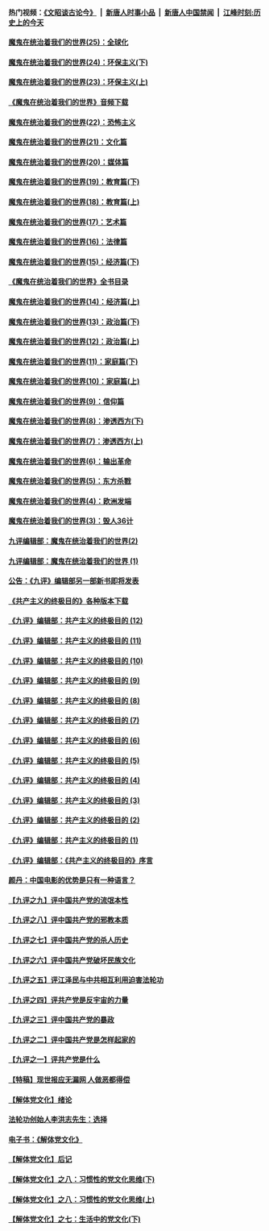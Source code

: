 #### 热门视频：[《文昭谈古论今》](https://github.com/gfw-breaker/wenzhao/blob/master/README.md?t=11080333) &nbsp;|&nbsp; [新唐人时事小品](https://github.com/gfw-breaker/ntdtv-comedy/blob/master/README.md?t=11080333) &nbsp;|&nbsp; [新唐人中国禁闻](https://github.com/gfw-breaker/ntdtv-news/blob/master/README.md?t=11080333) &nbsp;|&nbsp; [江峰时刻:历史上的今天](https://github.com/gfw-breaker/today-in-history/blob/master/README.md?t=11080333) 

#### [魔鬼在统治着我们的世界(25)：全球化](../pages/nsc422/n10788205.md?t=11080333) 

#### [魔鬼在统治着我们的世界(24)：环保主义(下)](../pages/nsc422/n10695307.md?t=11080333) 

#### [魔鬼在统治着我们的世界(23)：环保主义(上)](../pages/nsc422/n10688613.md?t=11080333) 

#### [《魔鬼在统治着我们的世界》音频下载](../pages/nsc422/n10635553.md?t=11080333) 

#### [魔鬼在统治着我们的世界(22)：恐怖主义](../pages/nsc422/n10614727.md?t=11080333) 

#### [魔鬼在统治着我们的世界(21)：文化篇](../pages/nsc422/n10597706.md?t=11080333) 

#### [魔鬼在统治着我们的世界(20)：媒体篇](../pages/nsc422/n10586579.md?t=11080333) 

#### [魔鬼在统治着我们的世界(19)：教育篇(下)](../pages/nsc422/n10564808.md?t=11080333) 

#### [魔鬼在统治着我们的世界(18)：教育篇(上)](../pages/nsc422/n10526970.md?t=11080333) 

#### [魔鬼在统治着我们的世界(17)：艺术篇](../pages/nsc422/n10499093.md?t=11080333) 

#### [魔鬼在统治着我们的世界(16)：法律篇](../pages/nsc422/n10485969.md?t=11080333) 

#### [魔鬼在统治着我们的世界(15)：经济篇(下)](../pages/nsc422/n10469975.md?t=11080333) 

#### [《魔鬼在统治着我们的世界》全书目录](../pages/nsc422/n10464261.md?t=11080333) 

#### [魔鬼在统治着我们的世界(14)：经济篇(上)](../pages/nsc422/n10457370.md?t=11080333) 

#### [魔鬼在统治着我们的世界(13)：政治篇(下)](../pages/nsc422/n10448270.md?t=11080333) 

#### [魔鬼在统治着我们的世界(12)：政治篇(上)](../pages/nsc422/n10444576.md?t=11080333) 

#### [魔鬼在统治着我们的世界(11)：家庭篇(下)](../pages/nsc422/n10440961.md?t=11080333) 

#### [魔鬼在统治着我们的世界(10)：家庭篇(上)](../pages/nsc422/n10435448.md?t=11080333) 

#### [魔鬼在统治着我们的世界(9)：信仰篇](../pages/nsc422/n10432159.md?t=11080333) 

#### [魔鬼在统治着我们的世界(8)：渗透西方(下)](../pages/nsc422/n10429603.md?t=11080333) 

#### [魔鬼在统治着我们的世界(7)：渗透西方(上)](../pages/nsc422/n10426013.md?t=11080333) 

#### [魔鬼在统治着我们的世界(6)：输出革命](../pages/nsc422/n10421536.md?t=11080333) 

#### [魔鬼在统治着我们的世界(5)：东方杀戮](../pages/nsc422/n10417707.md?t=11080333) 

#### [魔鬼在统治着我们的世界(4)：欧洲发端](../pages/nsc422/n10414890.md?t=11080333) 

#### [魔鬼在统治着我们的世界(3)：毁人36计](../pages/nsc422/n10411583.md?t=11080333) 

#### [九评编辑部：魔鬼在统治着我们的世界(2)](../pages/nsc422/n10410036.md?t=11080333) 

#### [九评编辑部：魔鬼在统治着我们的世界 (1)](../pages/nsc422/n10406825.md?t=11080333) 

#### [公告：《九评》编辑部另一部新书即将发表](../pages/nsc422/n10405104.md?t=11080333) 

#### [《共产主义的终极目的》各种版本下载](../pages/nsc422/n10022138.md?t=11080333) 

#### [《九评》编辑部：共产主义的终极目的 (12)](../pages/nsc422/n9933272.md?t=11080333) 

#### [《九评》编辑部：共产主义的终极目的 (11)](../pages/nsc422/n9924973.md?t=11080333) 

#### [《九评》编辑部：共产主义的终极目的 (10)](../pages/nsc422/n9920883.md?t=11080333) 

#### [《九评》编辑部：共产主义的终极目的 (9)](../pages/nsc422/n9916363.md?t=11080333) 

#### [《九评》编辑部：共产主义的终极目的 (8)](../pages/nsc422/n9912488.md?t=11080333) 

#### [《九评》编辑部：共产主义的终极目的 (7)](../pages/nsc422/n9901176.md?t=11080333) 

#### [《九评》编辑部：共产主义的终极目的 (6)](../pages/nsc422/n9899359.md?t=11080333) 

#### [《九评》编辑部：共产主义的终极目的 (5)](../pages/nsc422/n9893174.md?t=11080333) 

#### [《九评》编辑部：共产主义的终极目的 (4)](../pages/nsc422/n9891246.md?t=11080333) 

#### [《九评》编辑部：共产主义的终极目的 (3)](../pages/nsc422/n9879879.md?t=11080333) 

#### [《九评》编辑部：共产主义的终极目的 (2)](../pages/nsc422/n9876205.md?t=11080333) 

#### [《九评》编辑部：共产主义的终极目的 (1)](../pages/nsc422/n9865857.md?t=11080333) 

#### [《九评》编辑部：《共产主义的终极目的》序言](../pages/nsc422/n9862666.md?t=11080333) 

#### [颜丹：中国电影的优势是只有一种语言？](../pages/nsc422/n9583062.md?t=11080333) 

#### [【九评之九】评中国共产党的流氓本性](../pages/nsc422/n737542.md?t=11080333) 

#### [【九评之八】评中国共产党的邪教本质](../pages/nsc422/n735942.md?t=11080333) 

#### [【九评之七】评中国共产党的杀人历史](../pages/nsc422/n733806.md?t=11080333) 

#### [【九评之六】评中国共产党破坏民族文化](../pages/nsc422/n731667.md?t=11080333) 

#### [【九评之五】评江泽民与中共相互利用迫害法轮功](../pages/nsc422/n730058.md?t=11080333) 

#### [【九评之四】评共产党是反宇宙的力量](../pages/nsc422/n727814.md?t=11080333) 

#### [【九评之三】评中国共产党的暴政](../pages/nsc422/n725597.md?t=11080333) 

#### [【九评之二】评中国共产党是怎样起家的](../pages/nsc422/n723946.md?t=11080333) 

#### [【九评之一】评共产党是什么](../pages/nsc422/n722529.md?t=11080333) 

#### [【特稿】现世报应无漏网 人做恶都得偿](../pages/nsc422/n4215167.md?t=11080333) 

#### [【解体党文化】绪论](../pages/nsc422/n1449356.md?t=11080333) 

#### [法轮功创始人李洪志先生：选择](../pages/nsc422/n3580738.md?t=11080333) 

#### [电子书：《解体党文化》](../pages/nsc422/n1573484.md?t=11080333) 

#### [【解体党文化】后记](../pages/nsc422/n1531999.md?t=11080333) 

#### [【解体党文化】之八：习惯性的党文化思维(下)](../pages/nsc422/n1526477.md?t=11080333) 

#### [【解体党文化】之八：习惯性的党文化思维(上)](../pages/nsc422/n1520631.md?t=11080333) 

#### [【解体党文化】之七：生活中的党文化(下)](../pages/nsc422/n1513446.md?t=11080333) 

